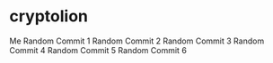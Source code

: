 # cryptolion
Me
Random Commit 1
Random Commit 2
Random Commit 3
Random Commit 4
Random Commit 5
Random Commit 6
